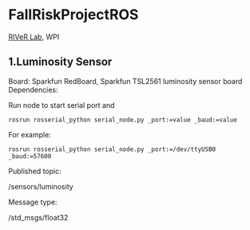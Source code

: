 FallRiskProjectROS
==================

[RIVeR Lab](http://robot.wpi.edu), WPI

1.Luminosity Sensor
------------------

Board: Sparkfun RedBoard, Sparkfun TSL2561 luminosity sensor board
Dependencies: 

Run node to start serial port and 

```
rosrun rosserial_python serial_node.py _port:=value _baud:=value
```

For example: 

```
rosrun rosserial_python serial_node.py _port:=/dev/ttyUSB0 _baud:=57600
```

Published topic:

/sensors/luminosity

Message type:

/std_msgs/float32




